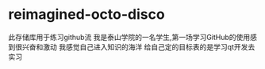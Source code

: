 # reimagined-octo-disco
此存储库用于练习github流
我是泰山学院的一名学生,第一场学习GitHub的使用感到很兴奋和激动
我感觉自己进入知识的海洋
给自己定的目标表的是学习qt开发去实习
